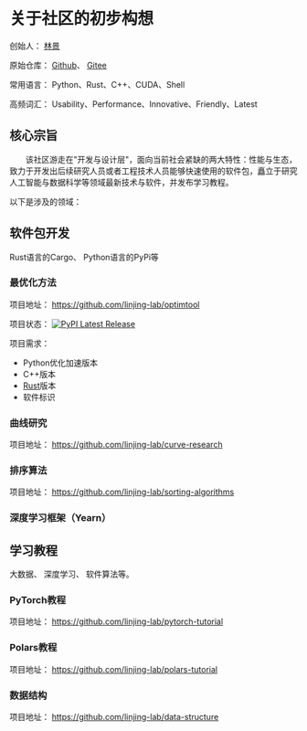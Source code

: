 # 关于社区的初步构想

创始人： [林景](https://blog.csdn.net/linjing_zyq)

原始仓库： [Github](https://github.com/linjing-lab)、 [Gitee](https://gitee.com/linjing-lab)

常用语言： Python、Rust、C++、CUDA、Shell

高频词汇： Usability、Performance、Innovative、Friendly、Latest

## 核心宗旨
&emsp;&emsp;该社区游走在"开发与设计层"，面向当前社会紧缺的两大特性：性能与生态，致力于开发出后续研究人员或者工程技术人员能够快速使用的软件包，矗立于研究人工智能与数据科学等领域最新技术与软件，并发布学习教程。

以下是涉及的领域：
## 软件包开发
Rust语言的Cargo、 Python语言的PyPi等

### 最优化方法
项目地址： https://github.com/linjing-lab/optimtool

项目状态： [![PyPI Latest Release](https://img.shields.io/pypi/v/optimtool.svg)](https://pypi.org/project/optimtool/)

项目需求：
* Python优化加速版本
* C++版本
* [Rust](https://github.com/rust-lang/rust)版本
* 软件标识

### 曲线研究
项目地址： https://github.com/linjing-lab/curve-research

### 排序算法
项目地址： https://github.com/linjing-lab/sorting-algorithms

### 深度学习框架（Yearn）

## 学习教程
大数据、 深度学习、 软件算法等。

### PyTorch教程
项目地址： https://github.com/linjing-lab/pytorch-tutorial

### Polars教程
项目地址： https://github.com/linjing-lab/polars-tutorial

### 数据结构
项目地址： https://github.com/linjing-lab/data-structure